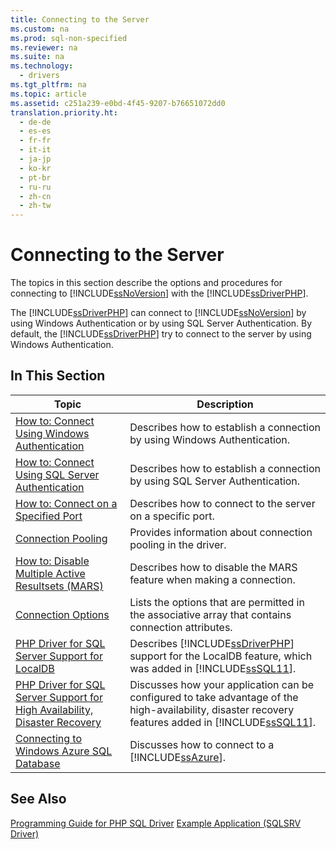 ```yaml
---
title: Connecting to the Server
ms.custom: na
ms.prod: sql-non-specified
ms.reviewer: na
ms.suite: na
ms.technology: 
  - drivers
ms.tgt_pltfrm: na
ms.topic: article
ms.assetid: c251a239-e0bd-4f45-9207-b76651072dd0
translation.priority.ht: 
  - de-de
  - es-es
  - fr-fr
  - it-it
  - ja-jp
  - ko-kr
  - pt-br
  - ru-ru
  - zh-cn
  - zh-tw
---
```

# Connecting to the Server
The topics in this section describe the options and procedures for connecting to [!INCLUDE[ssNoVersion](../content/includes/ssNoVersion_md.md)] with the [!INCLUDE[ssDriverPHP](../content/includes/ssDriverPHP_md.md)].  
  
The [!INCLUDE[ssDriverPHP](../content/includes/ssDriverPHP_md.md)] can connect to [!INCLUDE[ssNoVersion](../content/includes/ssNoVersion_md.md)] by using Windows Authentication or by using SQL Server Authentication. By default, the [!INCLUDE[ssDriverPHP](../content/includes/ssDriverPHP_md.md)] try to connect to the server by using Windows Authentication.  
  
## In This Section  
  
|Topic|Description|  
|---------|---------------|  
|[How to: Connect Using Windows Authentication](../Topic/How%20to:%20Connect%20Using%20Windows%20Authentication.md)|Describes how to establish a connection by using Windows Authentication.|  
|[How to: Connect Using SQL Server Authentication](../Topic/How%20to:%20Connect%20Using%20SQL%20Server%20Authentication.md)|Describes how to establish a connection by using SQL Server Authentication.|  
|[How to: Connect on a Specified Port](../Topic/How%20to:%20Connect%20on%20a%20Specified%20Port.md)|Describes how to connect to the server on a specific port.|  
|[Connection Pooling](../content/Connection-Pooling--Microsoft-Drivers-for-PHP-for-SQL-Server-.md)|Provides information about connection pooling in the driver.|  
|[How to: Disable Multiple Active Resultsets \(MARS\)](../Topic/How%20to:%20Disable%20Multiple%20Active%20Resultsets%20(MARS).md)|Describes how to disable the MARS feature when making a connection.|  
|[Connection Options](../content/Connection-Options.md)|Lists the options that are permitted in the associative array that contains connection attributes.|  
|[PHP Driver for SQL Server Support for LocalDB](../content/PHP-Driver-for-SQL-Server-Support-for-LocalDB.md)|Describes [!INCLUDE[ssDriverPHP](../content/includes/ssDriverPHP_md.md)] support for the LocalDB feature, which was added in [!INCLUDE[ssSQL11](../content/includes/ssSQL11_md.md)].|  
|[PHP Driver for SQL Server Support for High Availability, Disaster Recovery](../content/PHP-Driver-for-SQL-Server-Support-for-High-Availability--Disaster-Recovery.md)|Discusses how your application can be configured to take advantage of the high\-availability, disaster recovery features added in [!INCLUDE[ssSQL11](../content/includes/ssSQL11_md.md)].|  
|[Connecting to Windows Azure SQL Database](../content/Connecting-to-Windows-Azure-SQL-Database.md)|Discusses how to connect to a [!INCLUDE[ssAzure](../content/includes/ssAzure_md.md)].|  
  
## See Also  
[Programming Guide for PHP SQL Driver](../content/Programming-Guide-for-PHP-SQL-Driver.md)
[Example Application &#40;SQLSRV Driver&#41;](../content/Example-Application--SQLSRV-Driver-.md)  
  
